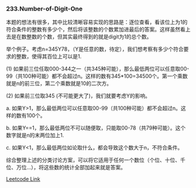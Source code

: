 ### 233.Number-of-Digit-One

本题的想法有很多，其中比较清晰容易实现的思路是：逐位查看，看该位上为1的符合条件的整数有多少个，然后将该整数的个数累加进最后的答案。这样虽然看上去是在数整数的个数，但其实最终得到的就是digit为1的总个数。

举个例子。考虑n=345Y78，（Y是任意的数，待定），我们想考察有多少个符合要求的整数，使得其百位上可以是1.

(1) 如果前三位任取000-344之一（共345种可能），那么最低两位可以任意取00-99（共100种可能）都不会超过n。这样的数有345\*100=34500个。第一个乘数就是n的前三位，第二个乘数就是10的二次方。

(2) 如果前三位取345 (不可能更大了)，我们就要考虑Y的影响。

a.  如果Y>1，那么最低两位可以任意取00-99（共100种可能）都不会超过n。这样的数有100个。

b.  如果Y==1，那么最低两位不可以随便取，只能取00-78（共79种可能）。这个数字就是n的末两位加上1.

c.  如果Y<1，那么最低两位如论取什么，都会导致这个数大于n，不符合条件。

综合整理上述的分类讨论方案，可以将它适用于任何一个数位（个位、十位、千位、万位...），将这些数的统计全部加起来就是答案。


[Leetcode Link](https://leetcode.com/problems/number-of-digit-one)